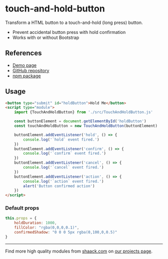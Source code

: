 # touch-and-hold-button

Transform a HTML button to a touch-and-hold (long press) button.

- Prevent accidental button press with hold confirmation
- Works with or without Bootstrap

## References

- [Demo page](https://shaack.com/projekte/touch-and-hold-button/)
- [GitHub repository](https://github.com/shaack/touch-and-hold-button)
- [npm package](https://www.npmjs.com/package/touch-and-hold-button)

## Usage

```html
<button type="submit" id="holdButton">Hold Me</button>
<script type="module">
    import {TouchAndHoldButton} from './src/TouchAndHoldButton.js'

    const buttonElement = document.getElementById('holdButton')
    const touchAndHoldButton = new TouchAndHoldButton(buttonElement)

    buttonElement.addEventListener('hold', () => {
        console.log('`hold` event fired.')
    })
    buttonElement.addEventListener('confirm', () => {
        console.log('`confirm` event fired.')
    })
    buttonElement.addEventListener('cancel', () => {
        console.log('`cancel` event fired.')
    })
    buttonElement.addEventListener('action', () => {
        console.log('`action` event fired.')
        alert('Button confirmed action')
    })
</script>
```

### Default props

```javascript
this.props = {
    holdDuration: 1000,
    fillColor: "rgba(0,0,0,0.1)",
    confirmedShadow: "0 0 0 5px rgba(0,100,0,0.5)"
}
```

---

Find more high quality modules from [shaack.com](https://shaack.com)
on [our projects page](https://shaack.com/works).
